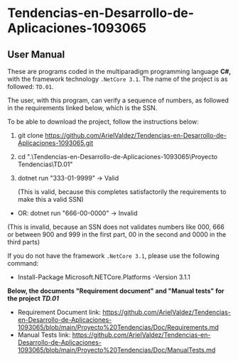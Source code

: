 # Tendencias-en-Desarrollo-de-Aplicaciones-1093065
## User Manual
These are programs coded in the multiparadigm programming language **C#,** with the framework technology `.NetCore 3.1`. The name of the project is as followed: `TD.01`.

The user, with this program, can verify a sequence of numbers, as followed in the requirements linked below, which is the SSN.

To be able to download the project, follow the instructions below:
1. git clone https://github.com/ArielValdez/Tendencias-en-Desarrollo-de-Aplicaciones-1093065.git
2. cd ".\Tendencias-en-Desarrollo-de-Aplicaciones-1093065\Proyecto Tendencias\TD.01"
3. dotnet run "333-01-9999" -> Valid 
   
   (This is valid, because this completes satisfactorily the requirements to make this a valid SSN)
  - OR: dotnet run "666-00-0000" -> Invalid 
  
  (This is invalid, because an SSN does not validates numbers like 000, 666 or between 900 and 999 in the first part,
  00 in the second and 0000 in the third parts)

If you do not have the framework `.NetCore 3.1`, please use the following command:
- Install-Package Microsoft.NETCore.Platforms -Version 3.1.1

**Below, the documents "Requirement document" and "Manual tests" for the project *TD.01***
- Requirement Document link: https://github.com/ArielValdez/Tendencias-en-Desarrollo-de-Aplicaciones-1093065/blob/main/Proyecto%20Tendencias/Doc/Requirements.md
- Manual Tests link: https://github.com/ArielValdez/Tendencias-en-Desarrollo-de-Aplicaciones-1093065/blob/main/Proyecto%20Tendencias/Doc/ManualTests.md

